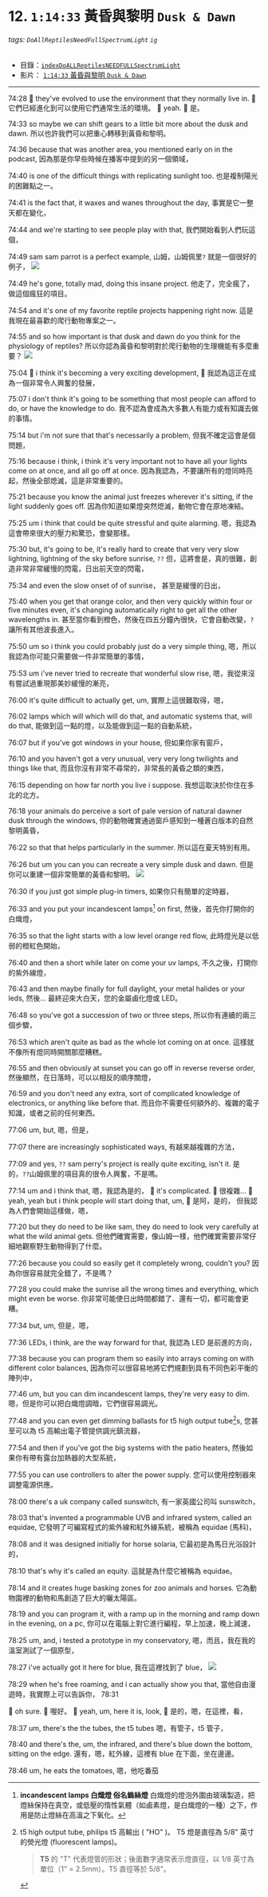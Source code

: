 # 12. `1:14:33` 黃昏與黎明 `Dusk & Dawn`
 
###### tags: `DoAllReptilesNeedFullSpectrumLight` `ig`

- 目錄：[`indexDoALLReptilesNEEDFULLSpectrumLight`](https://hackmd.io/@ZO2MyW0NRDSyMlEjLJzEcA/indexDoALLReptilesNEEDFULLSpectrumLight)
- 影片： [`1:14:33` 黃昏與黎明 `Dusk & Dawn`](https://youtu.be/EhbDx11OMfM?t=4473)

---
74:28
:older_woman: they've evolved to use the environment that they normally live in.
:older_woman: 它們已經進化到可以使用它們通常生活的環境。
:bearded_person: yeah. 
:bearded_person: 是。 
  
74:33
so maybe we can shift gears to a little bit more
about the dusk and dawn.
所以也許我們可以把重心轉移到黃昏和黎明。

74:36
because that was another area, you mentioned early on in the podcast,
因為那是你早些時候在播客中提到的另一個領域， 

74:40
is one of the difficult things with replicating sunlight too.
也是複制陽光的困難點之一。

74:41
is the fact that, it waxes and wanes throughout the day,
事實是它一整天都在變化，

74:44
and we're starting to see people play with that,
我們開始看到人們玩這個， 

74:49
sam sam parrot is a perfect example,
山姆，山姆佩里`?` 就是一個很好的例子，
![](https://i.imgur.com/YoUerM2.png)

74:49
he's gone, totally mad, doing this insane project.
他走了，完全瘋了，做這個瘋狂的項目。

74:54
and it's one of my favorite reptile projects happening right now.
這是我現在最喜歡的爬行動物專案之一。

74:55
and so how important is that dusk and dawn do you think for the physiology of reptiles?
所以你認為黃昏和黎明對於爬行動物的生理機能有多麼重要？
![](https://i.imgur.com/Zi0zrYg.png)

75:04
:older_woman: i think it's becoming a very exciting development,
:older_woman: 我認為這正在成為一個非常令人興奮的發展，

75:07
i don't think it's going to be something that most people can afford to do, or have the knowledge to do.
我不認為會成為大多數人有能力或有知識去做的事情。

75:14
but i'm not sure that that's necessarily a problem,
但我不確定這會是個問題，

75:16
because i think, i think it's very important not to have all your lights come on at once, and all go off at once.
因為我認為，不要讓所有的燈同時亮起，然後全部熄滅，這是非常重要的。

75:21
because you know the animal just freezes wherever it's sitting, if the light suddenly goes off.
因為你知道如果燈突然熄滅，動物它會在原地凍結。
 
75:25
um i think that could be quite stressful and quite alarming.
嗯，我認為這會帶來很大的壓力和驚恐，會變那樣。

75:30
but, it's going to be, it's really hard 
to create that very very slow lightning, lightning of the sky before sunrise,
`??` 但，這將會是，真的很難，創造非常非常緩慢的閃電，日出前天空的閃電，

75:34
and even the slow onset of of sunrise，
甚至是緩慢的日出，
 
75:40
when you get that orange color, and then very quickly within four or five minutes even, it's changing automatically right to get all the other wavelengths in.
甚至當你看到橙色，然後在四五分鐘內很快，它會自動改變，`?`讓所有其他波長進入。
 
75:50
um so i think you could probably just do a very simple thing,
嗯，所以我認為你可能只需要做一件非常簡單的事情，

75:53
um i've never tried to recreate that wonderful slow rise,
嗯，我從來沒有嘗試過重現那美妙緩慢的漸亮，

76:00
it's quite difficult to actually get, um,
實際上這很難取得，嗯，

76:02
lamps which will which will do that, and automatic systems that, will do that,
能做到這一點的燈，以及能做到這一點的自動系統，

76:07
but if you've got windows in your house,
但如果你家有窗戶，

76:10
and you haven't got a very unusual, very very long twilights and things like that,
而且你沒有非常不尋常的，非常長的黃昏之類的東西，
  
76:15
depending on how far north you live i suppose.
我想這取決於你住在多北的北方。
 
76:18
your animals do perceive a sort of pale version of natural dawner dusk through the windows,
你的動物確實通過窗戶感知到一種蒼白版本的自然黎明黃昏， 

76:22
so that that helps particularly in the summer.
所以這在夏天特別有用。

76:26
but um you can you can recreate a very simple dusk and dawn.
但是你可以重建一個非常簡單的黃昏和黎明。
![](https://i.imgur.com/Xg6rdCh.png)

76:30
if you just got simple plug-in timers,
如果你只有簡單的定時器，

76:33
and you put your incandescent lamps[^incandescent_lamps] on first, 
然後，首先你打開你的白熾燈，

[^incandescent_lamps]: **incandescent lamps 白熾燈 俗名鎢絲燈**
    白熾燈的燈泡外圍由玻璃製造，把燈絲保持在真空，或低壓的惰性氣體（如鹵素燈，是白熾燈的一種）之下，作用是防止燈絲在高溫之下氧化。

76:35
so that the light starts with a low level orange red flow,
此時燈光是以低弱的橙紅色開始，

76:40
and then a short while later on come your uv lamps,
不久之後，打開你的紫外線燈，

76:43
and then maybe finally for full daylight, your metal halides or your leds,
然後... 最終迎來大白天，您的金屬鹵化燈或 LED。

76:48
so you've got a succession of two or three steps,
所以你有連續的兩三個步驟，

76:53
which aren't quite as bad as the whole lot coming on at once.
這樣就不像所有燈同時開關那麼糟糕。

76:55
and then obviously at sunset you can go off in reverse reverse order,
然後顯然，在日落時，可以以相反的順序關燈，
 
76:59
and you don't need any extra, sort of complicated knowledge of electronics, or anything like before that.
而且你不需要任何額外的、複雜的電子知識，或者之前的任何東西。

77:06
um, but,
嗯，但是，

77:07
there are increasingly sophisticated ways,
有越來越複雜的方法，

77:09
and yes, `??` sam perry's project is really quite exciting, isn't it.
是的，`??`山姆佩里的項目真的很令人興奮，不是嗎。
 
77:14
um and i think that,
嗯，我認為是的，
:bearded_person: it's complicated.
:bearded_person: 很複雜...
:older_woman: yeah, yeah but i think people will start doing that, um,
:older_woman: 是阿，是的， 但我認為人們會開始這樣做，嗯，
 
77:20
but they do need to be like sam, 
they do need to look very carefully at what the wild animal gets.
但他們確實需要，像山姆一樣，他們確實需要非常仔細地觀察野生動物得到了什麼。
 
77:26
because you could so easily get it completely wrong, couldn't you?
因為你很容易就完全錯了，不是嗎？

77:28
you could make the sunrise all the wrong times and everything, which might even be worse.
你非常可能使日出時間都錯了、還有一切，都可能會更糟。
 
77:34
but, um,
但是，嗯，

77:36
LEDs, i think, are the way forward for that,
我認為 LED 是前進的方向，

77:38
because you can program them so easily into arrays coming on with different color balances,
因為你可以很容易地將它們規劃到具有不同色彩平衡的陣列中，

77:46
um, but you can dim incandescent lamps, they're very easy to dim.
嗯，但是你可以把白熾燈調暗，它們很容易調光。

77:48
and you can even get dimming ballasts for t5 high output tube[^t5_ho]s,
您甚至可以為 t5 高輸出電子管提供調光鎮流器，
[^t5_ho]: t5 high output tube, philips t5 高輸出 ( "HO" )。 
  T5 燈是直徑為 5/8" 英寸的熒光燈 (fluorescent lamps)。
    > **T5** 的 "T" 代表燈管的形狀；後面數字通常表示燈直徑，以 1/8 英寸為單位（1" = 2.5mm）。T5 直徑等於 5/8"。

77:54
and then if you've got the big systems with the patio heaters,
然後如果你有帶有露台加熱器的大型系統，

77:55
you can use controllers to alter the power supply.
您可以使用控制器來調整電源供應。
 
78:00
there's a uk company called sunswitch,
有一家英國公司叫 sunswitch，

78:03
that's invented a programmable UVB and infrared system, called an equidae, 
它發明了可編寫程式的紫外線和紅外線系統，被稱為 equidae (馬科)，

78:08
and it was designed initially for horse solaria, 
它最初是為馬日光浴設計的，

78:10
that's why it's called an equity.
這就是為什麼它被稱為 equidae。
 
78:14
and it creates huge basking zones for zoo animals and horses.
它為動物園裡的動物和馬創造了巨大的曬太陽區。

78:19
and you can program it, with a ramp up in the morning and ramp down in the evening, on a pc,
你可以在電腦上對它進行編程，早上加速，晚上減速，

78:25
um, and, i tested a prototype in my conservatory, 
嗯，而且，我在我的溫室測試了一個原型，

78:27
i've actually got it here for blue,
我在這裡找到了 blue，
![](https://i.imgur.com/XrfPGHj.png)

78:29
when he's free roaming, and i can actually show you that,
當他自由漫遊時，我實際上可以告訴你，
78:31

:bearded_person: oh sure.
:bearded_person: 喔好。
:older_woman: yeah, um, here it is, look,
:older_woman: 是的，嗯，在這裡，看，

78:37
um, there's the the tubes, the t5 tubes
嗯，有管子，t5 管子，

78:40
and there's the, um, the infrared, 
and there's blue down the bottom, 
sitting on the edge.
還有，嗯，紅外線，這裡有 blue 在下面，坐在邊邊。

78:46
um, he eats the tomatoes,
嗯，他吃番茄
